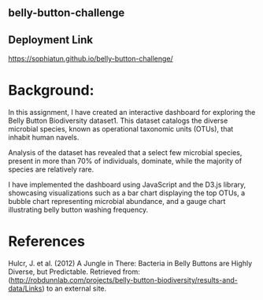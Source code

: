 ## belly-button-challenge

## Deployment Link

https://sophiatun.github.io/belly-button-challenge/

# Background:

In this assignment, I have created an interactive dashboard for exploring the Belly Button Biodiversity dataset1. This dataset catalogs the diverse microbial species, known as operational taxonomic units (OTUs), that inhabit human navels.

Analysis of the dataset has revealed that a select few microbial species, present in more than 70% of individuals, dominate, while the majority of species are relatively rare.

I have implemented the dashboard using JavaScript and the D3.js library, showcasing visualizations such as a bar chart displaying the top OTUs, a bubble chart representing microbial abundance, and a gauge chart illustrating belly button washing frequency.

# References

Hulcr, J. et al. (2012) A Jungle in There: Bacteria in Belly Buttons are Highly Diverse, but Predictable. Retrieved from: (http://robdunnlab.com/projects/belly-button-biodiversity/results-and-data/Links) to an external site.
